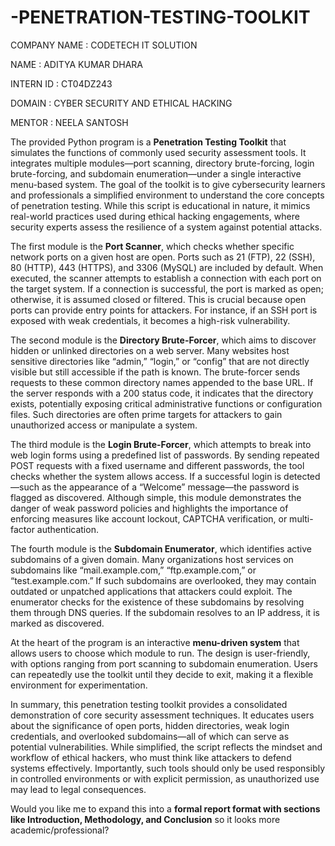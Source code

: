# -PENETRATION-TESTING-TOOLKIT

COMPANY NAME : CODETECH IT SOLUTION

NAME : ADITYA KUMAR DHARA

INTERN ID : CT04DZ243

DOMAIN : CYBER SECURITY AND ETHICAL HACKING

MENTOR : NEELA SANTOSH

The provided Python program is a **Penetration Testing Toolkit** that simulates the functions of commonly used security assessment tools. It integrates multiple modules—port scanning, directory brute-forcing, login brute-forcing, and subdomain enumeration—under a single interactive menu-based system. The goal of the toolkit is to give cybersecurity learners and professionals a simplified environment to understand the core concepts of penetration testing. While this script is educational in nature, it mimics real-world practices used during ethical hacking engagements, where security experts assess the resilience of a system against potential attacks.

The first module is the **Port Scanner**, which checks whether specific network ports on a given host are open. Ports such as 21 (FTP), 22 (SSH), 80 (HTTP), 443 (HTTPS), and 3306 (MySQL) are included by default. When executed, the scanner attempts to establish a connection with each port on the target system. If a connection is successful, the port is marked as open; otherwise, it is assumed closed or filtered. This is crucial because open ports can provide entry points for attackers. For instance, if an SSH port is exposed with weak credentials, it becomes a high-risk vulnerability.

The second module is the **Directory Brute-Forcer**, which aims to discover hidden or unlinked directories on a web server. Many websites host sensitive directories like “admin,” “login,” or “config” that are not directly visible but still accessible if the path is known. The brute-forcer sends requests to these common directory names appended to the base URL. If the server responds with a 200 status code, it indicates that the directory exists, potentially exposing critical administrative functions or configuration files. Such directories are often prime targets for attackers to gain unauthorized access or manipulate a system.

The third module is the **Login Brute-Forcer**, which attempts to break into web login forms using a predefined list of passwords. By sending repeated POST requests with a fixed username and different passwords, the tool checks whether the system allows access. If a successful login is detected—such as the appearance of a “Welcome” message—the password is flagged as discovered. Although simple, this module demonstrates the danger of weak password policies and highlights the importance of enforcing measures like account lockout, CAPTCHA verification, or multi-factor authentication.

The fourth module is the **Subdomain Enumerator**, which identifies active subdomains of a given domain. Many organizations host services on subdomains like “mail.example.com,” “ftp.example.com,” or “test.example.com.” If such subdomains are overlooked, they may contain outdated or unpatched applications that attackers could exploit. The enumerator checks for the existence of these subdomains by resolving them through DNS queries. If the subdomain resolves to an IP address, it is marked as discovered.

At the heart of the program is an interactive **menu-driven system** that allows users to choose which module to run. The design is user-friendly, with options ranging from port scanning to subdomain enumeration. Users can repeatedly use the toolkit until they decide to exit, making it a flexible environment for experimentation.

In summary, this penetration testing toolkit provides a consolidated demonstration of core security assessment techniques. It educates users about the significance of open ports, hidden directories, weak login credentials, and overlooked subdomains—all of which can serve as potential vulnerabilities. While simplified, the script reflects the mindset and workflow of ethical hackers, who must think like attackers to defend systems effectively. Importantly, such tools should only be used responsibly in controlled environments or with explicit permission, as unauthorized use may lead to legal consequences.

Would you like me to expand this into a **formal report format with sections like Introduction, Methodology, and Conclusion** so it looks more academic/professional?
